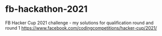 # fb-hackathon-2021

FB Hacker Cup 2021 challenge - my solutions for qualification round and round 1
https://www.facebook.com/codingcompetitions/hacker-cup/2021/
